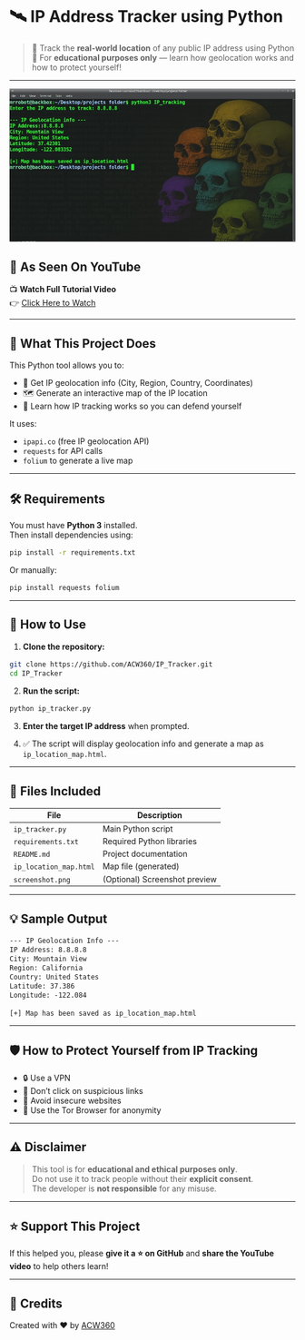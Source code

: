 # 🛰️ IP Address Tracker using Python

> 🎯 Track the **real-world location** of any public IP address using Python  
> 🚨 For **educational purposes only** — learn how geolocation works and how to protect yourself!

---

![screenshot](./screenshot.png)

## 📌 As Seen On YouTube

📺 **Watch Full Tutorial Video**  
👉 [Click Here to Watch](https://youtu.be/y69ahzFg5FE?si=7-zMIzhuxYiHJN5W)

---

## 🧠 What This Project Does

This Python tool allows you to:

- 📍 Get IP geolocation info (City, Region, Country, Coordinates)
- 🗺️ Generate an interactive map of the IP location
- 🧠 Learn how IP tracking works so you can defend yourself

It uses:

- `ipapi.co` (free IP geolocation API)
- `requests` for API calls
- `folium` to generate a live map

---

## 🛠️ Requirements

You must have **Python 3** installed.  
Then install dependencies using:

```bash
pip install -r requirements.txt
```

Or manually:

```bash
pip install requests folium
```

---

## 🚀 How to Use

1. **Clone the repository:**

```bash
git clone https://github.com/ACW360/IP_Tracker.git
cd IP_Tracker
```

2. **Run the script:**

```bash
python ip_tracker.py
```

3. **Enter the target IP address** when prompted.

4. ✅ The script will display geolocation info and generate a map as `ip_location_map.html`.

---

## 📂 Files Included

| File | Description |
|------|-------------|
| `ip_tracker.py` | Main Python script |
| `requirements.txt` | Required Python libraries |
| `README.md` | Project documentation |
| `ip_location_map.html` | Map file (generated) |
| `screenshot.png` | (Optional) Screenshot preview |

---

## 💡 Sample Output

```
--- IP Geolocation Info ---
IP Address: 8.8.8.8
City: Mountain View
Region: California
Country: United States
Latitude: 37.386
Longitude: -122.084

[+] Map has been saved as ip_location_map.html
```

---

## 🛡️ How to Protect Yourself from IP Tracking

- 🔒 Use a VPN
- 🛑 Don’t click on suspicious links
- 🔐 Avoid insecure websites
- 🧅 Use the Tor Browser for anonymity

---

## ⚠️ Disclaimer

> This tool is for **educational and ethical purposes only**.  
> Do not use it to track people without their **explicit consent**.  
> The developer is **not responsible** for any misuse.

---

## ⭐ Support This Project

If this helped you, please **give it a ⭐ on GitHub** and **share the YouTube video** to help others learn!

---

## 🙌 Credits

Created with ❤️ by [ACW360](https://github.com/ACW360)
